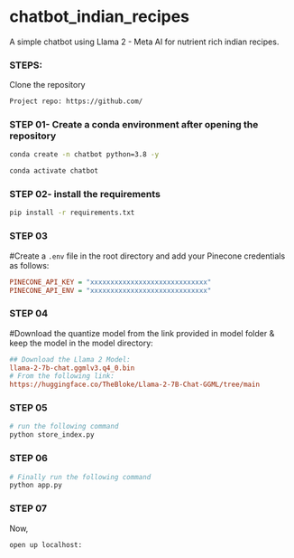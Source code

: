 # chatbot_indian_recipes
A simple chatbot using Llama 2 - Meta AI for nutrient rich indian recipes.

### STEPS:

Clone the repository

```bash
Project repo: https://github.com/
```

### STEP 01- Create a conda environment after opening the repository

```bash
conda create -n chatbot python=3.8 -y
```

```bash
conda activate chatbot
```

### STEP 02- install the requirements
```bash
pip install -r requirements.txt
```

### STEP 03
#Create a `.env` file in the root directory and add your Pinecone credentials as follows:

```ini
PINECONE_API_KEY = "xxxxxxxxxxxxxxxxxxxxxxxxxxxxx"
PINECONE_API_ENV = "xxxxxxxxxxxxxxxxxxxxxxxxxxxxx"
```

### STEP 04
#Download the quantize model from the link provided in model folder & keep the model in the model directory:

```ini
## Download the Llama 2 Model:
llama-2-7b-chat.ggmlv3.q4_0.bin
# From the following link:
https://huggingface.co/TheBloke/Llama-2-7B-Chat-GGML/tree/main
```

### STEP 05
```bash
# run the following command
python store_index.py
```

### STEP 06
```bash
# Finally run the following command
python app.py
```

### STEP 07
Now,
```bash
open up localhost:
```




